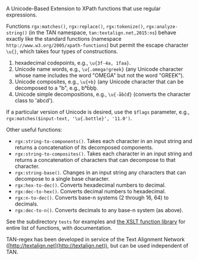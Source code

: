 A Unicode-Based Extension to XPath functions that use regular expressions.

Functions `rgx:matches()`, `rgx:replace()`, `rgx:tokenize()`, `rgx:analyze-string()` (in the TAN namespace, `tan:textalign.net,2015:ns`) behave exactly like the standard functions (namespace `http://www.w3.org/2005/xpath-functions`) but permit the escape character `\u{}`, which takes four types of constructions.

1. hexadecimal codepoints, e.g., `\u{3f-4a, 1faa}`.
1. Unicode name words, e.g., `\u{.omega!greek}` (any Unicode character whose name includes the word "OMEGA" but not the word "GREEK").
1. Unicode composites, e.g., `\u{+b}` (any Unicode character that can be decomposed to a "b", e.g., bᵇḃḅḇ.
1. Unicode simple decompositions, e.g., `\u{-ǡḃčď}` (converts the character class to 'abcd').

If a particular version of Unicode is desired, use the `$flags` parameter, e.g., `rgx:matches($input-text, '\u{.bottle}', '11.0')`.

Other useful functions:
* `rgx:string-to-components()`. Takes each character in an input string and returns a concatenation of its decomposed components.
* `rgx:string-to-composites()`. Takes each character in an input string and returns a concatenation of characters that can decompose to that character.
* `rgx:string-base()`. Changes in an input string any characters that can decompose to a single base character.
* `rgx:hex-to-dec()`. Converts hexadecimal numbers to decimal.
* `rgx:dec-to-hex()`. Converts decimal numbers to hexadecimal.
* `rgx:n-to-dec()`. Converts base-n systems (2 through 16, 64) to decimals.
* `rgx:dec-to-n()`. Converts decimals to any base-n system (as above). 

See the subdirectory `tests` for examples and 
[the XSLT function library](regex-ext-tan-functions.xsl) for entire list of functions, with documentation. 

TAN-regex has been developed in service of the Text Alignment Network ([http://textalign.net](http://textalign.net)), but can be used independent of TAN.
